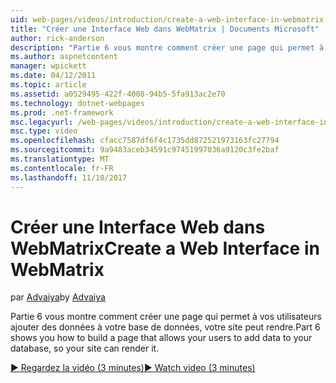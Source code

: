 ```yaml
---
uid: web-pages/videos/introduction/create-a-web-interface-in-webmatrix
title: "Créer une Interface Web dans WebMatrix | Documents Microsoft"
author: rick-anderson
description: "Partie 6 vous montre comment créer une page qui permet à vos utilisateurs ajouter des données à votre base de données, votre site peut rendre."
ms.author: aspnetcontent
manager: wpickett
ms.date: 04/12/2011
ms.topic: article
ms.assetid: a0529495-422f-4008-94b5-5fa913ac2e70
ms.technology: dotnet-webpages
ms.prod: .net-framework
msc.legacyurl: /web-pages/videos/introduction/create-a-web-interface-in-webmatrix
msc.type: video
ms.openlocfilehash: cfacc7587df6f4c1735dd872521973163fc27794
ms.sourcegitcommit: 9a9483aceb34591c97451997036a9120c3fe2baf
ms.translationtype: MT
ms.contentlocale: fr-FR
ms.lasthandoff: 11/10/2017
---
```

<a name="create-a-web-interface-in-webmatrix"></a><span data-ttu-id="89c20-103">Créer une Interface Web dans WebMatrix</span><span class="sxs-lookup"><span data-stu-id="89c20-103">Create a Web Interface in WebMatrix</span></span>
====================
<span data-ttu-id="89c20-104">par [Advaiya](https://twitter.com/Advaiyasolns)</span><span class="sxs-lookup"><span data-stu-id="89c20-104">by [Advaiya](https://twitter.com/Advaiyasolns)</span></span>

<span data-ttu-id="89c20-105">Partie 6 vous montre comment créer une page qui permet à vos utilisateurs ajouter des données à votre base de données, votre site peut rendre.</span><span class="sxs-lookup"><span data-stu-id="89c20-105">Part 6 shows you how to build a page that allows your users to add data to your database, so your site can render it.</span></span>

[<span data-ttu-id="89c20-106">&#9654; Regardez la vidéo (3 minutes)</span><span class="sxs-lookup"><span data-stu-id="89c20-106">&#9654; Watch video (3 minutes)</span></span>](https://channel9.msdn.com/Blogs/ASP-NET-Site-Videos/create-a-web-interface-in-webmatrix)
